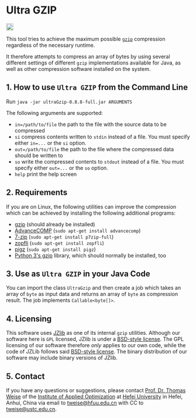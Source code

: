 # Ultra GZIP

[<img alt="Travis CI Build Status" src="https://img.shields.io/travis/thomasWeise/ultraGzip/master.svg" height="20"/>](https://travis-ci.org/thomasWeise/ultraGzip/)

This tool tries to achieve the maximum possible [`gzip`](https://en.wikipedia.org/wiki/Gzip) compression regardless of the necessary runtime.

It therefore attempts to compress an array of bytes by using several different settings of different `gzip` implementations available
for Java, as well as other compression software installed on the system.

## 1. How to use `Ultra GZIP` from the Command Line

Run `java -jar ultraGzip-0.8.8-full.jar ARGUMENTS`

The following arguments are supported:

- `in=/path/to/file` the path to the file with the source data to be compressed
- `si` compress contents written to `stdin` instead of a file. You must specify either `in=...` or the `si` option. 
- `out=/path/to/file` the path to the file where the compressed data should be written to
- `so` write the compressed contents to `stdout` instead of a file. You must specify either `out=...` or the `so` option.
- `help` print the help screen


## 2. Requirements

If you are on Linux, the following utilities can improve the compression which can be achieved by
installing the following additional programs:

* [gzip](http://en.wikipedia.org/wiki/Gzip) (should already be installed)
* [AdvanceCOMP](https://en.wikipedia.org/wiki/AdvanceCOMP) (`sudo apt-get install advancecomp`)
* [7-zip](http://www.7-zip.org/) (`sudo apt-get install p7zip-full`)
* [zopfli](http://en.wikipedia.org/wiki/Zopfli) (`sudo apt-get install zopfli`)
* [pigz](http://zlib.net/pigz/) (`sudo apt-get install pigz`)
* [Python 3's gzip](http://docs.python.org/3/library/gzip.html) library, which should normally be installed, too

## 3. Use as `Ultra GZIP` in your Java Code

You can import the class `UltraGzip` and then create a job which takes an array of `byte` as input data and returns an array of `byte` as compression result. The job implements `Callable<byte[]>`.

## 4. Licensing

This software uses [JZlib](http://www.jcraft.com/jzlib/) as one of its internal `gzip` utilities. Although our software here is `GPL` licensed, JZlib is under a [BSD-style license](http://www.jcraft.com/jzlib/LICENSE.txt).
The GPL licensing of our software therefore _only_ applies to our own code, while the code of JZLib follows said [BSD-style license](http://www.jcraft.com/jzlib/LICENSE.txt).
The binary distribution of our software may include binary versions of JZlib.

## 5. Contact

If you have any questions or suggestions, please contact
[Prof. Dr. Thomas Weise](http://iao.hfuu.edu.cn/team/director) of the
[Institute of Applied Optimization](http://iao.hfuu.edu.cn/) at
[Hefei University](http://www.hfuu.edu.cn) in
Hefei, Anhui, China via
email to [tweise@hfuu.edu.cn](mailto:tweise@hfuu.edu.cn) with CC to [tweise@ustc.edu.cn](mailto:tweise@ustc.edu.cn).
